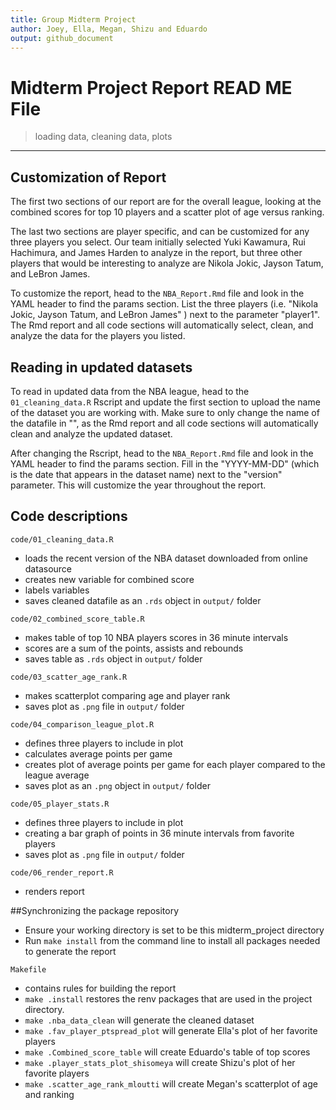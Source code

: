```yaml
---
title: Group Midterm Project
author: Joey, Ella, Megan, Shizu and Eduardo
output: github_document
---
```

# Midterm Project Report READ ME File

> loading data, cleaning data, plots

------------------------------------------------------------------------
## Customization of Report

The first two sections of our report are for the overall league, 
looking at the combined scores for top 10 players and a scatter plot
of age versus ranking. 

The last two sections are player specific, and can be customized for any three
players you select. Our team initially selected Yuki Kawamura, Rui Hachimura, 
and James Harden to analyze in the report, but three other players that would be
interesting to analyze are Nikola Jokic, Jayson Tatum, and LeBron James.

To customize the report, head to the `NBA_Report.Rmd` file and look in the YAML
header to find the params section. List the three players (i.e. "Nikola Jokic, 
Jayson Tatum, and LeBron James" ) next to the parameter "player1". The Rmd report
and all code sections will automatically select, clean, and analyze the data
for the players you listed. 

## Reading in updated datasets

To read in updated data from the NBA league, head to the `01_cleaning_data.R`
Rscript and update the first section to upload the name of the dataset you are
working with. Make sure to only change the name of the datafile in "", as the 
Rmd report and all code sections will automatically clean and analyze the updated
dataset. 

After changing the Rscript, head to the `NBA_Report.Rmd` file and look in the YAML
header to find the params section. Fill in the "YYYY-MM-DD" (which is the date that
appears in the dataset name) next to the "version" parameter. This will customize 
the year throughout the report. 

##  Code descriptions

`code/01_cleaning_data.R`

  - loads the recent version of the NBA dataset downloaded from online datasource
  - creates new variable for combined score
  - labels variables 
  - saves cleaned datafile as an `.rds` object in `output/` folder

`code/02_combined_score_table.R`

  - makes table of top 10 NBA players scores in 36 minute intervals
  - scores are a sum of the points, assists and rebounds
  - saves table  as `.rds` object in `output/` folder

`code/03_scatter_age_rank.R`
  - makes scatterplot comparing age and player rank
  - saves plot as `.png` file in `output/` folder

`code/04_comparison_league_plot.R`

  - defines three players to include in plot
  - calculates average points per game
  - creates plot of average points per game for each player compared to the league average
  - saves plot as an `.png` object in `output/` folder
  
`code/05_player_stats.R`

  - defines three players to include in plot
  - creating a bar graph of points in 36 minute intervals from favorite players
  - saves plot as `.png` file in `output/` folder

`code/06_render_report.R`

  - renders report
  
##Synchronizing the package repository

  - Ensure your working directory is set to be this midterm_project directory
  - Run `make install` from the command line to install all packages needed to generate the report

`Makefile`

  - contains rules for building the report
  - `make .install` restores the renv packages that are used in the project directory.
  - `make .nba_data_clean` will generate the cleaned dataset
  - `make .fav_player_ptspread_plot` will generate Ella's plot of her favorite players
  - `make .Combined_score_table` will create Eduardo's table of top scores
  - `make .player_stats_plot_shisomeya` will create Shizu's plot of her favorite players
  - `make .scatter_age_rank_mloutti` will create Megan's scatterplot of age and ranking

